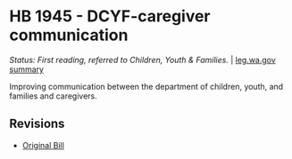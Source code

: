 # HB 1945 - DCYF-caregiver communication
*Status: First reading, referred to Children, Youth & Families.* | [leg.wa.gov summary](https://app.leg.wa.gov/billsummary?BillNumber=1945&Year=2021)

Improving communication between the department of children, youth, and families and caregivers.

## Revisions
* [Original Bill](1/)